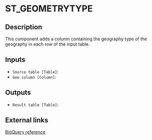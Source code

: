 
# ST_GEOMETRYTYPE
## Description

 This component adds a column containing
 the geography type of the geography in each row of the input table.
 
## Inputs
* `Source table [Table]`: 
* `Geo column [Column]`: 

## Outputs
* `Result table [Table]`: 

## External links
[BigQuery reference](https://cloud.google.com/bigquery/docs/reference/standard-sql/geography_functions#st_geometrytype)
      